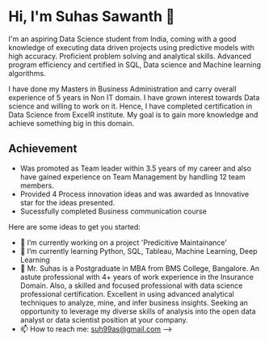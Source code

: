 # Hi, I'm Suhas Sawanth 👋

  I'm an aspiring Data Science student from India, coming with a good knowledge of executing data driven projects using predictive models with high accuracy. Proficient problem solving and analytical skills. Advanced program efficiency and certified in  SQL, Data science and Machine learning algorithms.

I have done my Masters in Business Administration and carry overall experience of 5 years in Non IT domain. I have grown interest towards Data science and willing to work on it.
Hence, I have completed certification in Data Science from ExcelR institute. My goal is to gain more knowledge and achieve something big in this domain.

  
## Achievement

 - Was promoted as Team leader within 3.5 years of my career and also have gained experience on Team Management by handling 12 team members.
 - Provided 4 Process innovation ideas and was awarded as Innovative star for the ideas presented.
 - Sucessfully completed Business communication course

Here are some ideas to get you started:

- 🔭 I’m currently working on a project 'Predicitive Maintainance'
- 🌱 I’m currently learning Python, SQL, Tableau, Machine Learning, Deep Learning
- 💬 Mr. Suhas is a Postgraduate in MBA from BMS College, Bangalore. An astute professional with 4+ years of work experience in the Insurance Domain. Also, a skilled and focused professional with data science professional certification. Excellent in using advanced analytical techniques to analyze, mine, and infer business insights. Seeking an opportunity to leverage my diverse skills of analysis into the open data analyst or data scientist position at your company.
- 📫 How to reach me: suh99as@gmail.com
-->
